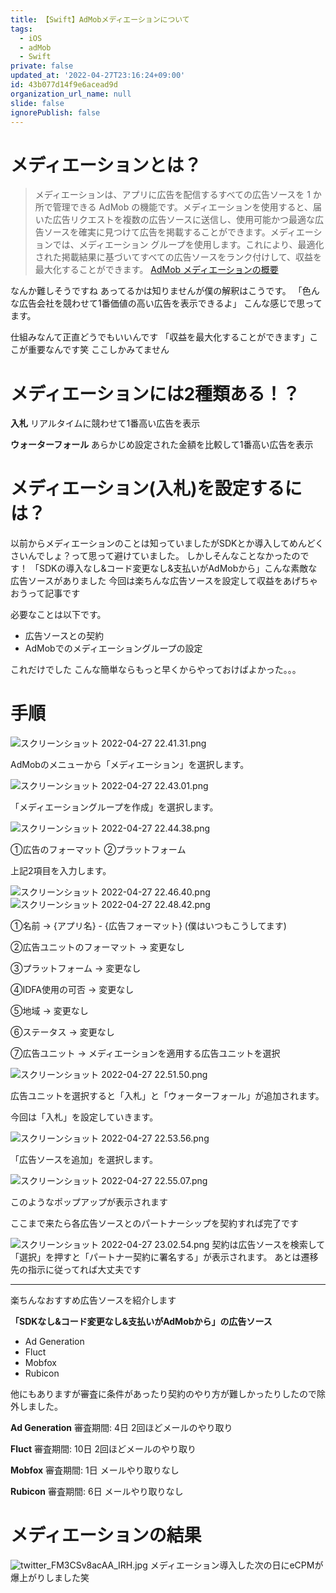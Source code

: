 ```yaml
---
title: 【Swift】AdMobメディエーションについて
tags:
  - iOS
  - adMob
  - Swift
private: false
updated_at: '2022-04-27T23:16:24+09:00'
id: 43b077d14f9e6acead9d
organization_url_name: null
slide: false
ignorePublish: false
---
```

# メディエーションとは？
> メディエーションは、アプリに広告を配信するすべての広告ソースを 1 か所で管理できる AdMob の機能です。メディエーションを使用すると、届いた広告リクエストを複数の広告ソースに送信し、使用可能かつ最適な広告ソースを確実に見つけて広告を掲載することができます。メディエーションでは、メディエーション グループを使用します。これにより、最適化された掲載結果に基づいてすべての広告ソースをランク付けして、収益を最大化することができます。
[AdMob メディエーションの概要](https://support.google.com/admob/answer/3063564?hl=ja)

なんか難しそうですね
あってるかは知りませんが僕の解釈はこうです。
「色んな広告会社を競わせて1番価値の高い広告を表示できるよ」
こんな感じで思ってます。

仕組みなんて正直どうでもいいんです
「収益を最大化することができます」ここが重要なんです笑
ここしかみてません

# メディエーションには2種類ある！？
**入札**
リアルタイムに競わせて1番高い広告を表示

**ウォーターフォール**
あらかじめ設定された金額を比較して1番高い広告を表示

# メディエーション(入札)を設定するには？
以前からメディエーションのことは知っていましたがSDKとか導入してめんどくさいんでしょ？って思って避けていました。
しかしそんなことなかったのです！
「SDKの導入なし&コード変更なし&支払いがAdMobから」こんな素敵な広告ソースがありました
今回は楽ちんな広告ソースを設定して収益をあげちゃおうって記事です

必要なことは以下です。

- 広告ソースとの契約
- AdMobでのメディエーショングループの設定

これだけでした
こんな簡単ならもっと早くからやっておけばよかった。。。

# 手順
![スクリーンショット 2022-04-27 22.41.31.png](https://qiita-image-store.s3.ap-northeast-1.amazonaws.com/0/1745371/082fc9cc-0b5f-c76b-fd46-c19d56604fc1.png)

AdMobのメニューから「メディエーション」を選択します。

![スクリーンショット 2022-04-27 22.43.01.png](https://qiita-image-store.s3.ap-northeast-1.amazonaws.com/0/1745371/3a5f8b66-0879-43e8-2e58-6c99dfd897d1.png)

「メディエーショングループを作成」を選択します。

![スクリーンショット 2022-04-27 22.44.38.png](https://qiita-image-store.s3.ap-northeast-1.amazonaws.com/0/1745371/23b818b1-a44c-204b-524f-c20c94089d32.png)

①広告のフォーマット
②プラットフォーム

上記2項目を入力します。

![スクリーンショット 2022-04-27 22.46.40.png](https://qiita-image-store.s3.ap-northeast-1.amazonaws.com/0/1745371/998b239c-75ad-8f99-d81d-14e8deeae2b2.png)
![スクリーンショット 2022-04-27 22.48.42.png](https://qiita-image-store.s3.ap-northeast-1.amazonaws.com/0/1745371/321f2f80-a33a-4c36-dd50-bedf93a2e90c.png)

①名前 -> {アプリ名} - {広告フォーマット} 
(僕はいつもこうしてます)

②広告ユニットのフォーマット -> 変更なし

③プラットフォーム -> 変更なし

④IDFA使用の可否 -> 変更なし

⑤地域 -> 変更なし

⑥ステータス -> 変更なし

⑦広告ユニット -> メディエーションを適用する広告ユニットを選択

![スクリーンショット 2022-04-27 22.51.50.png](https://qiita-image-store.s3.ap-northeast-1.amazonaws.com/0/1745371/78e032e4-346a-ee0b-607a-2e3e52ad6d6a.png)

広告ユニットを選択すると「入札」と「ウォーターフォール」が追加されます。

今回は「入札」を設定していきます。

![スクリーンショット 2022-04-27 22.53.56.png](https://qiita-image-store.s3.ap-northeast-1.amazonaws.com/0/1745371/6035a83f-eab1-4116-4aac-9b99f3b35811.png)

「広告ソースを追加」を選択します。

![スクリーンショット 2022-04-27 22.55.07.png](https://qiita-image-store.s3.ap-northeast-1.amazonaws.com/0/1745371/41532b1f-1567-e267-fe46-fd4140431015.png)

このようなポップアップが表示されます

ここまで来たら各広告ソースとのパートナーシップを契約すれば完了です

![スクリーンショット 2022-04-27 23.02.54.png](https://qiita-image-store.s3.ap-northeast-1.amazonaws.com/0/1745371/2e888f9c-cafc-9904-b629-8355a71d8129.png)
契約は広告ソースを検索して「選択」を押すと「パートナー契約に署名する」が表示されます。
あとは遷移先の指示に従ってれば大丈夫です

---

楽ちんなおすすめ広告ソースを紹介します

**「SDKなし&コード変更なし&支払いがAdMobから」の広告ソース**
- Ad Generation
- Fluct
- Mobfox
- Rubicon

他にもありますが審査に条件があったり契約のやり方が難しかったりしたので除外しました。

**Ad Generation**
審査期間: 4日
2回ほどメールのやり取り

**Fluct**
審査期間: 10日
2回ほどメールのやり取り

**Mobfox**
審査期間: 1日
メールやり取りなし

**Rubicon**
審査期間: 6日
メールやり取りなし

# メディエーションの結果
![twitter_FM3CSv8acAA_IRH.jpg](https://qiita-image-store.s3.ap-northeast-1.amazonaws.com/0/1745371/817af6c7-75a7-d278-7e3f-7a0a47f00029.jpeg)
メディエーション導入した次の日にeCPMが爆上がりしました笑
